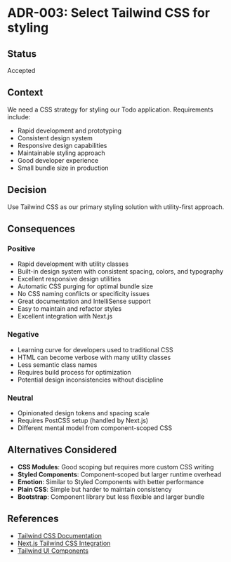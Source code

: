# ADR-003: Select Tailwind CSS for styling

## Status

Accepted

## Context

We need a CSS strategy for styling our Todo application. Requirements include:
- Rapid development and prototyping
- Consistent design system
- Responsive design capabilities
- Maintainable styling approach
- Good developer experience
- Small bundle size in production

## Decision

Use Tailwind CSS as our primary styling solution with utility-first approach.

## Consequences

### Positive
- Rapid development with utility classes
- Built-in design system with consistent spacing, colors, and typography
- Excellent responsive design utilities
- Automatic CSS purging for optimal bundle size
- No CSS naming conflicts or specificity issues
- Great documentation and IntelliSense support
- Easy to maintain and refactor styles
- Excellent integration with Next.js

### Negative
- Learning curve for developers used to traditional CSS
- HTML can become verbose with many utility classes
- Less semantic class names
- Requires build process for optimization
- Potential design inconsistencies without discipline

### Neutral
- Opinionated design tokens and spacing scale
- Requires PostCSS setup (handled by Next.js)
- Different mental model from component-scoped CSS

## Alternatives Considered

- **CSS Modules**: Good scoping but requires more custom CSS writing
- **Styled Components**: Component-scoped but larger runtime overhead
- **Emotion**: Similar to Styled Components with better performance
- **Plain CSS**: Simple but harder to maintain consistency
- **Bootstrap**: Component library but less flexible and larger bundle

## References

- [Tailwind CSS Documentation](https://tailwindcss.com/docs)
- [Next.js Tailwind CSS Integration](https://nextjs.org/docs/app/building-your-application/styling/tailwind-css)
- [Tailwind UI Components](https://tailwindui.com/)